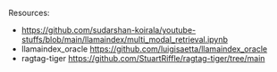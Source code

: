 Resources:
- https://github.com/sudarshan-koirala/youtube-stuffs/blob/main/llamaindex/multi_modal_retrieval.ipynb
- llamaindex_oracle https://github.com/luigisaetta/llamaindex_oracle
- ragtag-tiger https://github.com/StuartRiffle/ragtag-tiger/tree/main
  
 
